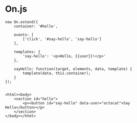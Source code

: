 # On.js

	new On.extend({
		container: '#hello',

		events: [
			['click', '#say-hello', 'say-hello']
		],

		templates: {
			'say-hello': '<p>Hello, {{user}}!</p>'
		},

		sayHello: function(target, elements, data, template) {
			template(data, this.container);
		}
	});


	<html><body>
		<section id="hello">
			<p><button id="say-hello" data-user="octocat">Say Hello</button></p>
		</section>
	</body></html>
